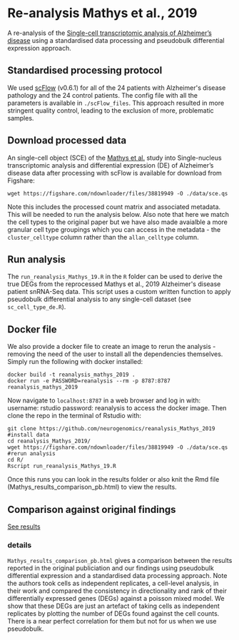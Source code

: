 # Re-analysis Mathys et al., 2019
A re-analysis of the [Single-cell transcriptomic analysis of Alzheimer’s disease](https://www.nature.com/articles/s41586-019-1195-2) using a standardised
data processing and pseudobulk differential expression approach.

## Standardised processing protocol
We used [scFlow](https://www.biorxiv.org/content/10.1101/2021.08.16.456499v2) 
(v0.6.1) for all of the 24 patients with Alzheimer's disease pathology and the 
24 control patients. The config file with all the parameters is available in
`./scFlow_files`. This approach resulted in more stringent quality control, 
leading to the exclusion of more, problematic samples.

## Download processed data
An single-cell object (SCE) of the 
[Mathys et al.](https://doi.org/10.1038/s41586-019-1195-2) study into 
Single-nucleus transcriptomic analysis and differential expression (DE) of 
Alzheimer’s disease data after processing with scFlow is available for 
download from Figshare:

```
wget https://figshare.com/ndownloader/files/38819949 -O ./data/sce.qs
```

Note this includes the processed count matrix and associated metadata. This 
will be needed to run the analysis below. Also note that here we match the cell
types to the original paper but we have also made avaialble a more granular cell
type groupings which you can access in the metadata - the `cluster_celltype` 
column rather than the `allan_celltype` column.

## Run analysis
The `run_reanalysis_Mathys_19.R` in the `R` folder can be used to derive the 
true DEGs from the reprocessed Mathys et al., 2019 Alzheimer's disease patient 
snRNA-Seq data. This script uses a custom written function to apply pseudobulk
differential analysis to any single-cell dataset (see `sc_cell_type_de.R`).

## Docker file
We also provide a docker file to create an image to rerun the analysis - removing the need
of the user to install all the dependencies themselves. Simply run the following with docker
installed:

```
docker build -t reanalysis_mathys_2019 .
docker run -e PASSWORD=reanalysis --rm -p 8787:8787 reanalysis_mathys_2019
```

Now navigate to `localhost:8787` in a web browser and log in with:
username: rstudio
password: reanalysis
to access the docker image. Then clone the repo in the terminal of Rstudio
with:

```
git clone https://github.com/neurogenomics/reanalysis_Mathys_2019
#install data
cd reanalysis_Mathys_2019/
wget https://figshare.com/ndownloader/files/38819949 -O ./data/sce.qs
#rerun analysis
cd R/
Rscript run_reanalysis_Mathys_19.R
```

Once this runs you can look in the results folder or also knit the Rmd 
file (Mathys_results_comparison_pb.html) to view the results.

## Comparison against original findings
[See results](https://neurogenomics.github.io/reanalysis_Mathys_2019/Mathys_results_comparison_pb.html) 
### details
`Mathys_results_comparison_pb.html` gives a comparison between the results 
reported in the original publiciation and our findings using pseudobulk 
differential expression and a standardised data processing approach. Note the 
authors took cells as independent replicates, a cell-level analysis, in their 
work and compared the consistency in directionality and rank of their 
differentially expressed genes (DEGs) against a poisson mixed model. We show 
that these DEGs are just an artefact of taking cells as independent replicates 
by plotting the number of DEGs found against the cell counts. There is a near 
perfect correlation for them but not for us when we use pseudobulk.

